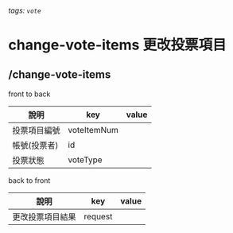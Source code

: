 ###### tags: `vote`
# change-vote-items 更改投票項目
## /change-vote-items
front to back

| 說明         | key         | value |
| ------------ | ----------- | ----- |
| 投票項目編號 | voteItemNum |       |
| 帳號(投票者) | id          |       |
| 投票狀態     | voteType    |       |

back to front

| 說明     | key     | value |
| -------- | ------- | ----- |
| 更改投票項目結果 | request |       |